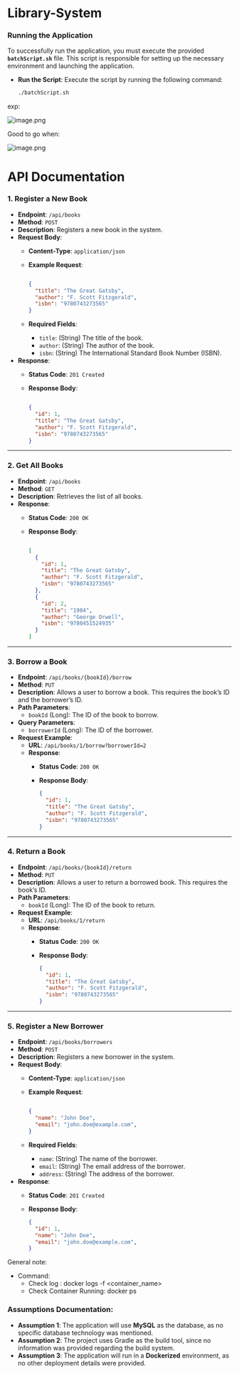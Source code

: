 # Library-System

### Running the Application

To successfully run the application, you must execute the provided **`batchScript.sh`** file. This script is responsible for setting up the necessary environment and launching the application.

- **Run the Script**:
Execute the script by running the following command:
    
    ```bash
    ./batchScript.sh
    ```
    

exp:

![image.png](attachment:41bae190-5b0e-4966-82be-ae6a54c3c3f6:image.png)

Good to go when:

![image.png](attachment:67d40ca0-dd5f-41b8-a3ed-1d33004c5df8:image.png)

# API Documentation

### **1. Register a New Book**

- **Endpoint**: `/api/books`
- **Method**: `POST`
- **Description**: Registers a new book in the system.
- **Request Body**:
    - **Content-Type**: `application/json`
    - **Example Request**:
        
        ```json
        
        {
          "title": "The Great Gatsby",
          "author": "F. Scott Fitzgerald",
          "isbn": "9780743273565"
        }
        ```
        
    - **Required Fields**:
        - `title`: (String) The title of the book.
        - `author`: (String) The author of the book.
        - `isbn`: (String) The International Standard Book Number (ISBN).
- **Response**:
    - **Status Code**: `201 Created`
    - **Response Body**:
        
        ```json
        
        {
          "id": 1,
          "title": "The Great Gatsby",
          "author": "F. Scott Fitzgerald",
          "isbn": "9780743273565"
        }
        ```
        

---

### **2. Get All Books**

- **Endpoint**: `/api/books`
- **Method**: `GET`
- **Description**: Retrieves the list of all books.
- **Response**:
    - **Status Code**: `200 OK`
    - **Response Body**:
        
        ```json
        
        [
          {
            "id": 1,
            "title": "The Great Gatsby",
            "author": "F. Scott Fitzgerald",
            "isbn": "9780743273565"
          },
          {
            "id": 2,
            "title": "1984",
            "author": "George Orwell",
            "isbn": "9780451524935"
          }
        ]
        ```
        

---

### **3. Borrow a Book**

- **Endpoint**: `/api/books/{bookId}/borrow`
- **Method**: `PUT`
- **Description**: Allows a user to borrow a book. This requires the book’s ID and the borrower’s ID.
- **Path Parameters**:
    - `bookId` (Long): The ID of the book to borrow.
- **Query Parameters**:
    - `borrowerId` (Long): The ID of the borrower.
- **Request Example**:
    - **URL**: `/api/books/1/borrow?borrowerId=2`
    - **Response**:
        - **Status Code**: `200 OK`
        - **Response Body**:
            
            ```json
            {
              "id": 1,
              "title": "The Great Gatsby",
              "author": "F. Scott Fitzgerald",
              "isbn": "9780743273565"
            }
            
            ```
            

---

### **4. Return a Book**

- **Endpoint**: `/api/books/{bookId}/return`
- **Method**: `PUT`
- **Description**: Allows a user to return a borrowed book. This requires the book’s ID.
- **Path Parameters**:
    - `bookId` (Long): The ID of the book to return.
- **Request Example**:
    - **URL**: `/api/books/1/return`
    - **Response**:
        - **Status Code**: `200 OK`
        - **Response Body**:
            
            ```json
            {
              "id": 1,
              "title": "The Great Gatsby",
              "author": "F. Scott Fitzgerald",
              "isbn": "9780743273565"
            }
            
            ```
            

---

### **5. Register a New Borrower**

- **Endpoint**: `/api/books/borrowers`
- **Method**: `POST`
- **Description**: Registers a new borrower in the system.
- **Request Body**:
    - **Content-Type**: `application/json`
    - **Example Request**:
        
        ```json
        
        {
          "name": "John Doe",
          "email": "john.doe@example.com",
        }
        
        ```
        
    - **Required Fields**:
        - `name`: (String) The name of the borrower.
        - `email`: (String) The email address of the borrower.
        - `address`: (String) The address of the borrower.
- **Response**:
    - **Status Code**: `201 Created`
    - **Response Body**:
        
        ```json
        {
          "id": 1,
          "name": "John Doe",
          "email": "john.doe@example.com",
        }
        
        ```
        

General note:

- Command:
    - Check log : docker logs -f <container_name>
    - Check Container Running: docker ps

### Assumptions Documentation:

- **Assumption 1**: The application will use **MySQL** as the database, as no specific database technology was mentioned.
- **Assumption 2**: The project uses Gradle as the build tool, since no information was provided regarding the build system.
- **Assumption 3**: The application will run in a **Dockerized** environment, as no other deployment details were provided.
